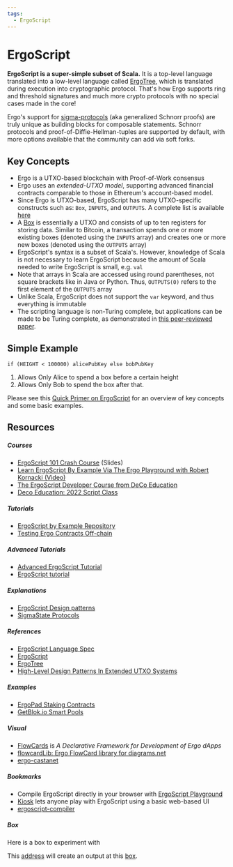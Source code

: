 ```yaml
---
tags:
  - ErgoScript
---
```


# ErgoScript

**ErgoScript is a super-simple subset of Scala.** It is a top-level language translated into a low-level language called [ErgoTree](ergotree.md), which is translated during execution into cryptographic protocol. That's how Ergo supports ring and threshold signatures and much more crypto protocols with no special cases made in the core!

Ergo's support for [sigma-protocols](sigma.md) (aka generalized Schnorr proofs) are truly unique as building blocks for composable statements. Schnorr protocols and proof-of-Diffie-Hellman-tuples are supported by default, with more options available that the community can add via soft forks.


## Key Concepts

- Ergo is a UTXO-based blockchain with Proof-of-Work consensus
- Ergo uses an *extended-UTXO model*, supporting advanced financial contracts comparable to those in Ethereum's account-based model. 
- Since Ergo is UTXO-based, ErgoScript has many UTXO-specific constructs such as: `Box`, `INPUTS`, and `OUTPUTS`. A complete list is available [here](https://github.com/ScorexFoundation/sigmastate-interpreter/blob/develop/docs/LangSpec.md)
- A [Box](../data-model/box) is essentially a UTXO and consists of up to ten registers for storing data. Similar to Bitcoin, a transaction spends one or more existing boxes (denoted using the `INPUTS` array) and creates one or more new boxes (denoted using the `OUTPUTS` array)
- ErgoScript's syntax is a subset of Scala's. However, knowledge of Scala is not necessary to learn ErgoScript because the amount of Scala needed to write ErgoScript is small, e.g. `val`
- Note that arrays in Scala are accessed using round parentheses, not square brackets like in Java or Python. Thus, `OUTPUTS(0)` refers to the first element of the `OUTPUTS` array
- Unlike Scala, ErgoScript does not support the `var` keyword, and thus everything is immutable
- The scripting language is non-Turing complete, but applications can be made to be Turing complete, as demonstrated in [this peer-reviewed paper](https://arxiv.org/pdf/1806.10116v1.pdf).

## Simple Example

```
if (HEIGHT < 100000) alicePubKey else bobPubKey
```

1. Allows Only Alice to spend a box before a certain height 
2. Allows Only Bob to spend the box after that.


Please see this [Quick Primer on ErgoScript](/dev/scs/ergoscript-primer) for an overview of key concepts and some basic examples. 

## Resources


##### Courses

- [ErgoScript 101 Crash Course](https://docs.google.com/presentation/d/10gYO82z_7qloRrFOcCxTFuzpP40IImPyIKMV2ZFd9M4/edit#slide=id.p) (Slides)
- [Learn ErgoScript By Example Via The Ergo Playground with Robert Kornacki (Video)](https://www.youtube.com/watch?v=8l2v1asHgyA)
- [The ErgoScript Developer Course from DeCo Education](https://github.com/DeCo-Education/ErgoScript-Developer-Course)
- [Deco Education: 2022 Script Class](https://www.youtube.com/watch?v=qR0_k7VH6KI&list=PLopsKGshj0B4DfFnS-pvriZhba050eaXu)


##### Tutorials 

- [ErgoScript by Example Repository](https://github.com/ergoplatform/ergoscript-by-example)
- [Testing Ergo Contracts Off-chain](https://github.com/anon-real/contract-testing)


##### Advanced Tutorials

- [Advanced ErgoScript Tutorial](https://ergoplatform.org/docs/AdvancedErgoScriptTutorial.pdf)
- [ErgoScript tutorial](https://ergoplatform.org/docs/ErgoScript.pdf)


##### Explanations

- [ErgoScript Design patterns](https://www.ergoforum.org/t/ergoscript-design-patterns/222)
- [SigmaState Protocols](https://docs.ergoplatform.com/sigmastate_protocols.pdf)

##### References

- [ErgoScript Language Spec](https://github.com/ScorexFoundation/sigmastate-interpreter/blob/develop/docs/LangSpec.md)
- [ErgoScript](https://ergoplatform.org/docs/ErgoScript.pdf) 
- [ErgoTree](https://ergoplatform.org/docs/ErgoTree.pdf)
- [High-Level Design Patterns In Extended UTXO Systems](https://github.com/Emurgo/Emurgo-Research/blob/master/smart-contracts/High%20Level%20Design%20Patterns%20In%20Extended%20UTXO%20Systems.md)

##### Examples

- [ErgoPad Staking Contracts](https://github.com/ergo-pad/ergopad/blob/staking-contracts/backend/app/contracts/staking.md)
- [GetBlok.io Smart Pools](https://github.com/GetBlok-io/ergo-smartpooling-contracts)


##### Visual

- [FlowCards](flowcards.md) is *A Declarative Framework for Development of Ergo dApps* 
- [flowcardLib: Ergo FlowCard library for diagrams.net](https://github.com/lucagdangelo/flowcardLib)
- [ergo-castanet](https://github.com/iandebeer/ergo-castanet)

##### Bookmarks


- Compile ErgoScript directly in your browser with [ErgoScript Playground](https://wallet.plutomonkey.com/p2s/)
- [Kiosk](/dev/stack/kiosk) lets anyone play with ErgoScript using a basic web-based UI
- [ergoscript-compiler](https://github.com/ergoplatform/ergoscript-compiler)

##### Box

Here is a box to experiment with 

This [address](https://wallet.plutomonkey.com/p2s/?source=c2lnbWFQcm9wKFNFTEYuaWQgPT0gSU5QVVRTKDApLmlkKQ==) will create an output at this [box](https://api.ergoplatform.com/api/v0/transactions/boxes/byAddress/unspent/ZX44DGQZJ4SoDVh58XRuNZjAq).






